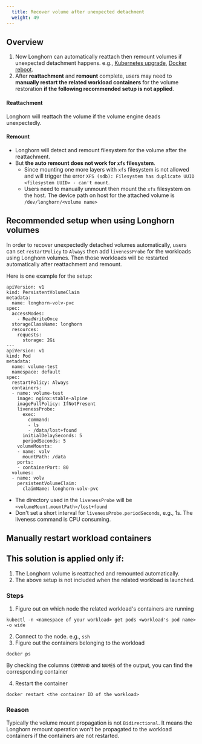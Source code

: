 ```yaml
---
  title: Recover volume after unexpected detachment
  weight: 49
---
```


## Overview
1. Now Longhorn can automatically reattach then remount volumes if unexpected detachment happens. e.g., [Kubernetes upgrade](https://github.com/longhorn/longhorn/issues/703), [Docker reboot](https://github.com/longhorn/longhorn/issues/686).
2. After **reattachment** and **remount** complete, users may need to **manually restart the related workload containers** for the volume restoration **if the following recommended setup is not applied**.

#### Reattachment
Longhorn will reattach the volume if the volume engine deads unexpectedly.

#### Remount
- Longhorn will detect and remount filesystem for the volume after the reattachment. 
- But **the auto remount does not work for `xfs` filesystem**. 
    - Since mounting one more layers with `xfs` filesystem is not allowed and will trigger the error `XFS (sdb): Filesystem has duplicate UUID <filesystem UUID> - can't mount`.
    - Users need to manually unmount then mount the `xfs` filesystem on the host. The device path on host for the attached volume is `/dev/longhorn/<volume name>`  

## Recommended setup when using Longhorn volumes
In order to recover unexpectedly detached volumes automatically, users can set `restartPolicy` to `Always` then add `livenessProbe` for the workloads using Longhorn volumes.
Then those workloads will be restarted automatically after reattachment and remount.

Here is one example for the setup:
```
apiVersion: v1
kind: PersistentVolumeClaim
metadata:
  name: longhorn-volv-pvc
spec:
  accessModes:
    - ReadWriteOnce
  storageClassName: longhorn
  resources:
    requests:
      storage: 2Gi
---
apiVersion: v1
kind: Pod
metadata:
  name: volume-test
  namespace: default
spec:
  restartPolicy: Always
  containers:
  - name: volume-test
    image: nginx:stable-alpine
    imagePullPolicy: IfNotPresent
    livenessProbe:
      exec:
        command:
        - ls
        - /data/lost+found
      initialDelaySeconds: 5
      periodSeconds: 5
    volumeMounts:
    - name: volv
      mountPath: /data
    ports:
    - containerPort: 80
  volumes:
  - name: volv
    persistentVolumeClaim:
      claimName: longhorn-volv-pvc
```
- The directory used in the `livenessProbe` will be `<volumeMount.mountPath>/lost+found`
- Don't set a short interval for `livenessProbe.periodSeconds`, e.g., 1s. The liveness command is CPU consuming.

## Manually restart workload containers
## This solution is applied only if:
1. The Longhorn volume is reattached and remounted automatically.
2. The above setup is not included when the related workload is launched.

### Steps
1. Figure out on which node the related workload's containers are running
```
kubectl -n <namespace of your workload> get pods <workload's pod name> -o wide
```
2. Connect to the node. e.g., `ssh`
3. Figure out the containers belonging to the workload
```
docker ps
```
By checking the columns `COMMAND` and `NAMES` of the output, you can find the corresponding container

4. Restart the container
```
docker restart <the container ID of the workload>
```

### Reason
Typically the volume mount propagation is not `Bidirectional`. It means the Longhorn remount operation won't be propagated to the workload containers if the containers are not restarted.

